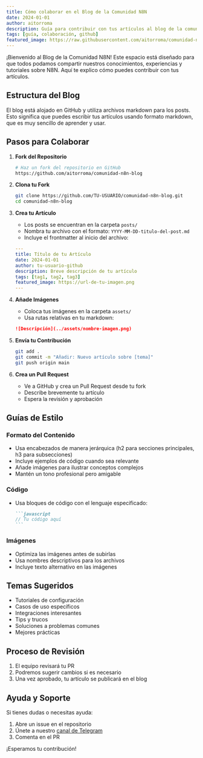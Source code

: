 ```yaml
---
title: Cómo colaborar en el Blog de la Comunidad N8N
date: 2024-01-01
author: aitorroma
description: Guía para contribuir con tus artículos al blog de la comunidad N8N
tags: [guía, colaboración, github]
featured_image: https://raw.githubusercontent.com/aitorroma/comunidad-n8n-blog/main/assets/colaborar.png
---
```


¡Bienvenido al Blog de la Comunidad N8N! Este espacio está diseñado para que todos podamos compartir nuestros conocimientos, experiencias y tutoriales sobre N8N. Aquí te explico cómo puedes contribuir con tus artículos.

## Estructura del Blog

El blog está alojado en GitHub y utiliza archivos markdown para los posts. Esto significa que puedes escribir tus artículos usando formato markdown, que es muy sencillo de aprender y usar.

## Pasos para Colaborar

1. **Fork del Repositorio**
   ```bash
   # Haz un fork del repositorio en GitHub
   https://github.com/aitorroma/comunidad-n8n-blog
   ```

2. **Clona tu Fork**
   ```bash
   git clone https://github.com/TU-USUARIO/comunidad-n8n-blog.git
   cd comunidad-n8n-blog
   ```

3. **Crea tu Artículo**
   - Los posts se encuentran en la carpeta `posts/`
   - Nombra tu archivo con el formato: `YYYY-MM-DD-titulo-del-post.md`
   - Incluye el frontmatter al inicio del archivo:
   ```yaml
   ---
   title: Título de tu Artículo
   date: 2024-01-01
   author: tu-usuario-github
   description: Breve descripción de tu artículo
   tags: [tag1, tag2, tag3]
   featured_image: https://url-de-tu-imagen.png
   ---
   ```

4. **Añade Imágenes**
   - Coloca tus imágenes en la carpeta `assets/`
   - Usa rutas relativas en tu markdown:
   ```markdown
   ![Descripción](../assets/nombre-imagen.png)
   ```

5. **Envía tu Contribución**
   ```bash
   git add .
   git commit -m "Añadir: Nuevo artículo sobre [tema]"
   git push origin main
   ```

6. **Crea un Pull Request**
   - Ve a GitHub y crea un Pull Request desde tu fork
   - Describe brevemente tu artículo
   - Espera la revisión y aprobación

## Guías de Estilo

### Formato del Contenido

- Usa encabezados de manera jerárquica (h2 para secciones principales, h3 para subsecciones)
- Incluye ejemplos de código cuando sea relevante
- Añade imágenes para ilustrar conceptos complejos
- Mantén un tono profesional pero amigable

### Código

- Usa bloques de código con el lenguaje especificado:
  ````markdown
  ```javascript
  // Tu código aquí
  ```
  ````

### Imágenes

- Optimiza las imágenes antes de subirlas
- Usa nombres descriptivos para los archivos
- Incluye texto alternativo en las imágenes

## Temas Sugeridos

- Tutoriales de configuración
- Casos de uso específicos
- Integraciones interesantes
- Tips y trucos
- Soluciones a problemas comunes
- Mejores prácticas

## Proceso de Revisión

1. El equipo revisará tu PR
2. Podremos sugerir cambios si es necesario
3. Una vez aprobado, tu artículo se publicará en el blog

## Ayuda y Soporte

Si tienes dudas o necesitas ayuda:
1. Abre un issue en el repositorio
2. Únete a nuestro [canal de Telegram](https://t.me/aitorroma)
3. Comenta en el PR

¡Esperamos tu contribución!
